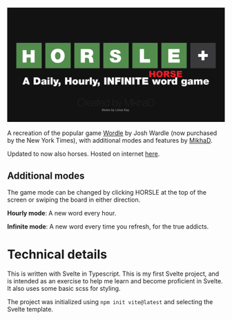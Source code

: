 ![Horsle](https://raw.githubusercontent.com/LinusKay/horsle/refs/heads/main/public/img/og_1200x630.png)



A recreation of the popular game [Wordle](https://www.nytimes.com/games/wordle/) by Josh Wardle (now purchased by the New York Times), with additional modes and features by [MikhaD](https://github.com/MikhaD/wordle). 

Updated to now also horses. 
Hosted on internet [here](https://bonesfor.sale/horsle/).

## Additional modes
The game mode can be changed by clicking HORSLE at the top of the screen or swiping the board in either direction.

**Hourly mode**: A new word every hour.

**Infinite mode**: A new word every time you refresh, for the true addicts.

# Technical details
This is written with Svelte in Typescript. This is my first Svelte project, and is intended as an exercise to help me learn and become proficient in Svelte. It also uses some basic scss for styling.

The project was initialized using `npm init vite@latest` and selecting the Svelte template.
          
